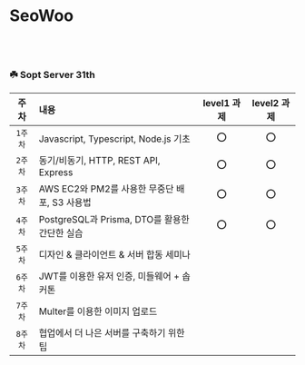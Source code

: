 # SeoWoo

<br><br>
### ☘️ Sopt Server 31th  

| 주차 | 내용 | level1 과제 | level2 과제 |
|:------:|:------|:------:|:------:|
|`1주차`| Javascript, Typescript, Node.js 기초 | ⭕ | ⭕ |
|`2주차`| 동기/비동기, HTTP, REST API, Express | ⭕ | ⭕ |
|`3주차`| AWS EC2와 PM2를 사용한 무중단 배포, S3 사용법 |⭕  |⭕ |
|`4주차`| PostgreSQL과 Prisma, DTO를 활용한 간단한 실습 |⭕ | ⭕ |
|`5주차`| 디자인 & 클라이언트 & 서버 합동 세미나 |   |  |
|`6주차`| JWT를 이용한 유저 인증, 미들웨어   + 솝커톤 |  |  |
|`7주차`| Multer를 이용한 이미지 업로드 | | |
|`8주차`| 협업에서 더 나은 서버를 구축하기 위한 팁 |  | |
